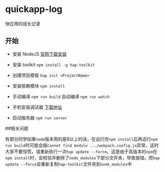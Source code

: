 # quickapp-log
快应用的成长记录

## 开始
- 安装 NodeJS [官网下载安装](https://nodejs.org/)

- 安装 toolkit ```npm install -g hap-toolkit```

- 创建项目模板 ```hap init <ProjectName>```

- 安装依赖模块 ```npm install```

- 手动编译 ```npm run build``` 自动编译 ```npm run watch```

- 手机安装调试器 [下载地址](https://www.quickapp.cn/docCenter/post/69)

- 启动服务器 ```npm run server```


##相关问题

有部分同学如果`node`版本用的是8以上的话，在运行完`npm install`后再运行`npm run build`时可能会报`Cannot find module .../webpack.config.js`异常，这时大家不要惊慌，请重新执行一次`hap update --force`。这是由于高版本的`npm`在`npm install`时，会校验并删除了`node_modules`下部分文件夹，导致报错。而`hap update --force`会重新复制`hap-toolkit`文件夹到`node_modules`中
